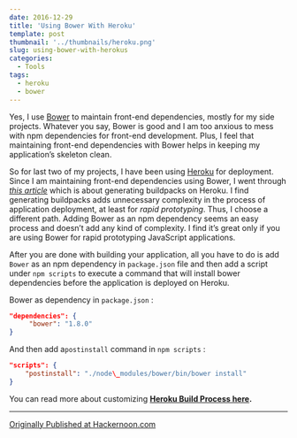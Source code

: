 ```yaml
---
date: 2016-12-29
title: 'Using Bower With Heroku'
template: post
thumbnail: '../thumbnails/heroku.png'
slug: using-bower-with-herokus
categories:
  - Tools
tags:
  - heroku
  - bower
---
```


Yes, I use [Bower](http://bower.io) to maintain front-end dependencies, mostly for my side projects. Whatever you say, Bower is good and I am too anxious to mess with npm dependencies for front-end development. Plus, I feel that maintaining front-end dependencies with Bower helps in keeping my application’s skeleton clean.

So for last two of my projects, I have been using [Heroku](http://heroku.com) for deployment. Since I am maintaining front-end dependencies using Bower, I went through [_this article_](https://devcenter.heroku.com/articles/buildpacks) which is about generating buildpacks on Heroku. I find generating buildpacks adds unnecessary complexity in the process of application deployment, at least for _rapid prototyping_. Thus, I choose a different path. Adding Bower as an npm dependency seems an easy process and doesn’t add any kind of complexity. I find it’s great only if you are using Bower for rapid prototyping JavaScript applications.

After you are done with building your application, all you have to do is add `Bower` as an npm dependency in `package.json` file and then add a script under `npm scripts` to execute a command that will install bower dependencies before the application is deployed on Heroku.

Bower as dependency in `package.json` :

```json
"dependencies": {
     "bower": "1.8.0"
}
```

And then add a`postinstall` command in `npm scripts` :

```json
"scripts": {
    "postinstall": "./node\_modules/bower/bin/bower install"
}
```

You can read more about customizing [**Heroku Build Process here**](https://devcenter.heroku.com/articles/nodejs-support#customizing-the-build-process)**.**

---

[Originally Published at Hackernoon.com](https://hackernoon.com/using-bower-with-heroku-cdc791320c88)
